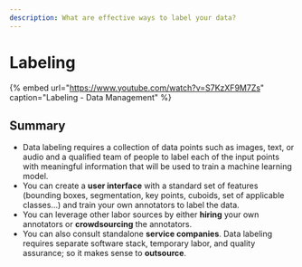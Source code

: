 ```yaml
---
description: What are effective ways to label your data?
---
```


# Labeling

{% embed url="https://www.youtube.com/watch?v=S7KzXF9M7Zs" caption="Labeling - Data Management" %}

## Summary

* Data labeling requires a collection of data points such as images, text, or audio and a qualified team of people to label each of the input points with meaningful information that will be used to train a machine learning model.
* You can create a **user interface** with a standard set of features \(bounding boxes, segmentation, key points, cuboids, set of applicable classes…\) and train your own annotators to label the data.
* You can leverage other labor sources by either **hiring** your own annotators or **crowdsourcing** the annotators.
* You can also consult standalone **service companies**. Data labeling requires separate software stack, temporary labor, and quality assurance; so it makes sense to **outsource**.

